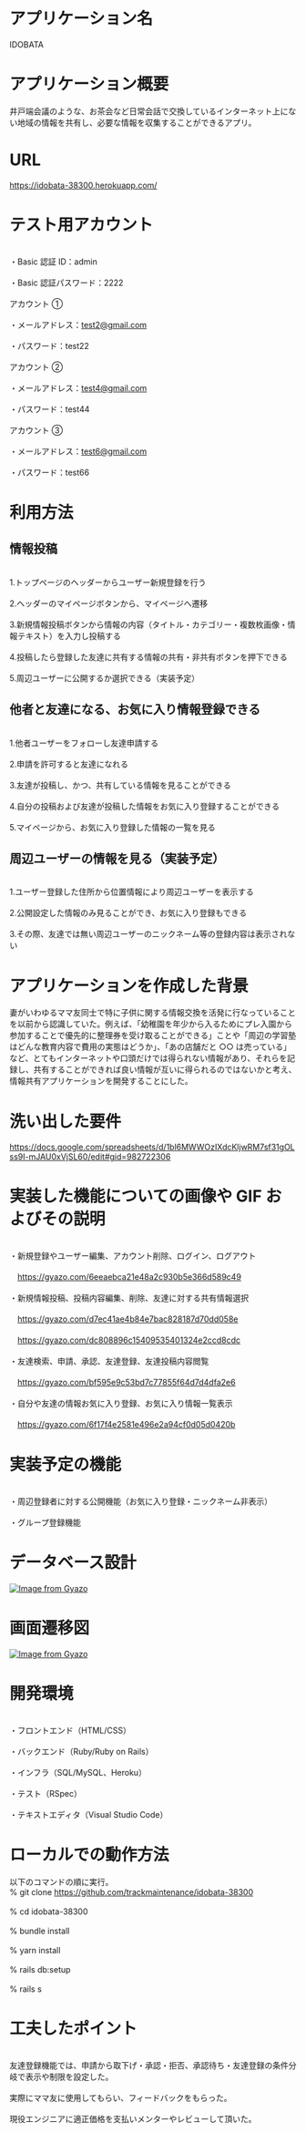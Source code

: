 # アプリケーション名

IDOBATA

# アプリケーション概要

井戸端会議のような、お茶会など日常会話で交換しているインターネット上にない地域の情報を共有し、必要な情報を収集することができるアプリ。

# URL

https://idobata-38300.herokuapp.com/

# テスト用アカウント

<br>・Basic 認証 ID：admin</br>
<br>・Basic 認証パスワード：2222</br>
<br>アカウント ①</br>
<br>・メールアドレス：test2@gmail.com</br>
<br>・パスワード：test22</br>
<br>アカウント ②</br>
<br>・メールアドレス：test4@gmail.com</br>
<br>・パスワード：test44</br>
<br>アカウント ③</br>
<br>・メールアドレス：test6@gmail.com</br>
<br>・パスワード：test66</br>

# 利用方法

## 情報投稿

<br>1.トップページのヘッダーからユーザー新規登録を行う</br>
<br>2.ヘッダーのマイページボタンから、マイページへ遷移</br>
<br>3.新規情報投稿ボタンから情報の内容（タイトル・カテゴリー・複数枚画像・情報テキスト）を入力し投稿する</br>
<br>4.投稿したら登録した友達に共有する情報の共有・非共有ボタンを押下できる</br>
<br>5.周辺ユーザーに公開するか選択できる（実装予定）</br>

## 他者と友達になる、お気に入り情報登録できる

<br>1.他者ユーザーをフォローし友達申請する</br>
<br>2.申請を許可すると友達になれる</br>
<br>3.友達が投稿し、かつ、共有している情報を見ることができる</br>
<br>4.自分の投稿および友達が投稿した情報をお気に入り登録することができる</br>
<br>5.マイページから、お気に入り登録した情報の一覧を見る</br>

## 周辺ユーザーの情報を見る（実装予定）

<br>1.ユーザー登録した住所から位置情報により周辺ユーザーを表示する</br>
<br>2.公開設定した情報のみ見ることができ、お気に入り登録もできる</br>
<br>3.その際、友達では無い周辺ユーザーのニックネーム等の登録内容は表示されない</br>

# アプリケーションを作成した背景

妻がいわゆるママ友同士で特に子供に関する情報交換を活発に行なっていることを以前から認識していた。例えば、「幼稚園を年少から入るためにプレ入園から参加することで優先的に整理券を受け取ることができる」ことや「周辺の学習塾はどんな教育内容で費用の実態はどうか」、「あの店舗だと ○○ は売っている」など、とてもインターネットや口頭だけでは得られない情報があり、それらを記録し、共有することができれば良い情報が互いに得られるのではないかと考え、情報共有アプリケーションを開発することにした。

# 洗い出した要件

https://docs.google.com/spreadsheets/d/1bl6MWWOzIXdcKljwRM7sf31gOLss9I-mJAU0xVjSL60/edit#gid=982722306

# 実装した機能についての画像や GIF およびその説明

<br>・新規登録やユーザー編集、アカウント削除、ログイン、ログアウト</br>
<br>　https://gyazo.com/6eeaebca21e48a2c930b5e366d589c49</br>
<br>・新規情報投稿、投稿内容編集、削除、友達に対する共有情報選択</br>
<br>　https://gyazo.com/d7ec41ae4b84e7bac828187d70dd058e</br>
<br>　https://gyazo.com/dc808896c15409535401324e2ccd8cdc</br>
<br>・友達検索、申請、承認、友達登録、友達投稿内容閲覧</br>
<br>　https://gyazo.com/bf595e9c53bd7c77855f64d7d4dfa2e6</br>
<br>・自分や友達の情報お気に入り登録、お気に入り情報一覧表示</br>
<br>　https://gyazo.com/6f17f4e2581e496e2a94cf0d05d0420b</br>

# 実装予定の機能

<br>・周辺登録者に対する公開機能（お気に入り登録・ニックネーム非表示）</br>
<br>・グループ登録機能</br>

# データベース設計

[![Image from Gyazo](https://i.gyazo.com/6caa396ac0a2cd02ca9dad4c20003711.png)](https://gyazo.com/6caa396ac0a2cd02ca9dad4c20003711)

# 画面遷移図

[![Image from Gyazo](https://i.gyazo.com/a78e1485b7ecb93bfe245c41146d1d76.png)](https://gyazo.com/a78e1485b7ecb93bfe245c41146d1d76)

# 開発環境

<br>・フロントエンド（HTML/CSS）</br>
<br>・バックエンド（Ruby/Ruby on Rails）</br>
<br>・インフラ（SQL/MySQL、Heroku）</br>
<br>・テスト（RSpec）</br>
<br>・テキストエディタ（Visual Studio Code）</br>

# ローカルでの動作方法

以下のコマンドの順に実行。
<br>% git clone https://github.com/trackmaintenance/idobata-38300</br>
<br>% cd idobata-38300</br>
<br>% bundle install</br>
<br>% yarn install</br>
<br>% rails db:setup</br>
<br>% rails s</br>

# 工夫したポイント

<br>友達登録機能では、申請から取下げ・承認・拒否、承認待ち・友達登録の条件分岐で表示や制限を設定した。</br>
<br>実際にママ友に使用してもらい、フィードバックをもらった。</br>
<br>現役エンジニアに適正価格を支払いメンターやレビューして頂いた。</br>
